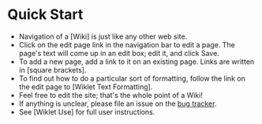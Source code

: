 # Quick Start

* Navigation of a [Wiki] is just like any other web site.
* Click on the edit page link in the navigation bar to edit a page. The page's text will come up in an edit box; edit it, and click Save.
* To add a new page, add a link to it on an existing page. Links are written in \[square brackets\].
* To find out how to do a particular sort of formatting, follow the link on the edit page to [Wiklet Text Formatting].
* Feel free to edit the site; that's the whole point of a Wiki!
* If anything is unclear, please file an issue on the [bug tracker](https://github.com/rrthomas/wiklet/issues).
* See [Wiklet Use] for full user instructions.
